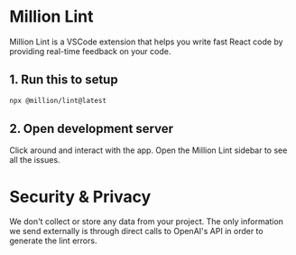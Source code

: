 # Million Lint

Million Lint is a VSCode extension that helps you write fast React code by providing real-time feedback on your code.

## 1. Run this to setup

```bash
npx @million/lint@latest
```

## 2. Open development server

Click around and interact with the app. Open the Million Lint sidebar to see all the issues.

# Security & Privacy

We don't collect or store any data from your project. The only information we send externally is through direct calls to OpenAI's API in order to generate the lint errors.
